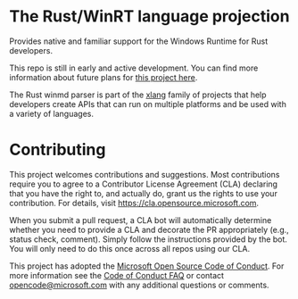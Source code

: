 
# The Rust/WinRT language projection

Provides native and familiar support for the Windows Runtime for Rust developers. 

This repo is still in early and active development. You can find more information about future plans for
[this project here](https://kennykerr.ca/2019/11/05/rust/).

The Rust winmd parser is part of the [xlang](https://github.com/microsoft/xlang) family of projects that help developers create APIs that can run on multiple platforms and be used with a variety of languages.

# Contributing

This project welcomes contributions and suggestions.  Most contributions require you to agree to a
Contributor License Agreement (CLA) declaring that you have the right to, and actually do, grant us
the rights to use your contribution. For details, visit https://cla.opensource.microsoft.com.

When you submit a pull request, a CLA bot will automatically determine whether you need to provide
a CLA and decorate the PR appropriately (e.g., status check, comment). Simply follow the instructions
provided by the bot. You will only need to do this once across all repos using our CLA.

This project has adopted the [Microsoft Open Source Code of Conduct](https://opensource.microsoft.com/codeofconduct/).
For more information see the [Code of Conduct FAQ](https://opensource.microsoft.com/codeofconduct/faq/) or
contact [opencode@microsoft.com](mailto:opencode@microsoft.com) with any additional questions or comments.

